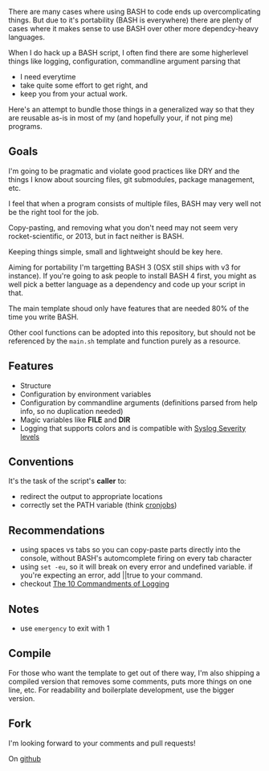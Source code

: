 There are many cases where using BASH to code ends up
overcomplicating things. But due to it's portability (BASH is everywhere)
there are plenty of cases where it makes sense to use BASH over other more
dependcy-heavy languages.

When I do hack up a BASH script, I often find there are some
higherlevel things like logging, configuration, commandline argument
parsing that

 - I need everytime
 - take quite some effort to get right, and
 - keep you from your actual work.

Here's an attempt to bundle those things in a generalized way so that
they are reusable as-is in most of my (and hopefully your, if not ping
me) programs.

## Goals

I'm going to be pragmatic and violate good practices like DRY
and the things I know about sourcing files, git submodules,
package management, etc.

I feel that when a program consists of multiple files, BASH
may very well not be the right tool for the job.

Copy-pasting, and removing what you don't need may not seem
very rocket-scientific, or 2013, but in fact neither is BASH.

Keeping things simple, small and lightweight should be key
here.

Aiming for portability I'm targetting BASH 3 (OSX still ships
with v3 for instance). If you're going to ask people to install
BASH 4 first, you might as well pick a better language as a
dependency and code up your script in that.

The main template shoud only have features that are needed
80% of the time you write BASH.

Other cool functions can be adopted into this repository,
but should not be referenced by the `main.sh` template and function
purely as a resource.

## Features

- Structure
- Configuration by environment variables
- Configuration by commandline arguments (definitions parsed from help info,
so no duplication needed)
- Magic variables like __FILE__ and __DIR__
- Logging that supports colors and is compatible with [Syslog Severity levels](http://en.wikipedia.org/wiki/Syslog#Severity_levels)

## Conventions

It's the task of the script's **caller** to:
 - redirect the output to appropriate locations
 - correctly set the PATH variable (think [cronjobs](http://kvz.io/blog/2007/07/29/schedule-tasks-on-linux-using-crontab/))

## Recommendations

- using spaces vs tabs so you can copy-paste parts directly into
the console, without BASH's automcomplete firing on every tab
character
- using `set -eu`, so it will break on every error
and undefined variable. if you're expecting an error, add ||true
to your command.
- checkout [The 10 Commandments of Logging](http://www.masterzen.fr/2013/01/13/the-10-commandments-of-logging/)

## Notes

- use `emergency` to exit with 1

## Compile

For those who want the template to get out of there way, I'm also
shipping a compiled version that removes some comments, puts
more things on one line, etc. For readability and boilerplate development, use the
bigger version.

## Fork

I'm looking forward to your comments and pull requests!

On [github](http://github.com/kvz/bash3boilerplate)

